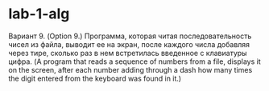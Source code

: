 # lab-1-alg
Вариант 9.
(Option 9.)
Программа, которая читая последовательность чисел из файла, выводит ее на экран, после каждого числа добавляя через тире, сколько раз в нем встретилась введенное с клавиатуры цифра.
(A program that reads a sequence of numbers from a file, displays it on the screen, after each number adding through a dash how many times the digit entered from the keyboard was found in it.)
